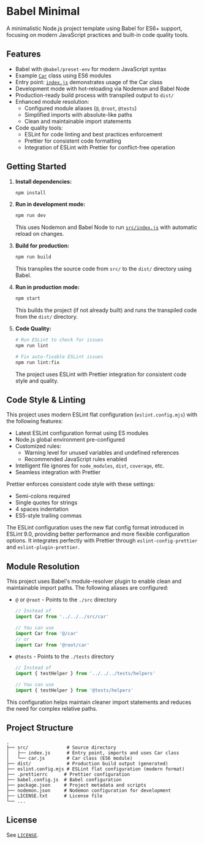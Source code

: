 
# Babel Minimal

A minimalistic Node.js project template using Babel for ES6+ support, focusing on modern JavaScript practices and built-in code quality tools.

## Features

- Babel with `@babel/preset-env` for modern JavaScript syntax
- Example [`Car`](src/car.js) class using ES6 modules
- Entry point: [`index.js`](src/index.js) demonstrates usage of the Car class
- Development mode with hot-reloading via Nodemon and Babel Node
- Production-ready build process with transpiled output to `dist/`
- Enhanced module resolution:
  - Configured module aliases (`@`, `@root`, `@tests`)
  - Simplified imports with absolute-like paths
  - Clean and maintainable import statements
- Code quality tools:
  - ESLint for code linting and best practices enforcement
  - Prettier for consistent code formatting
  - Integration of ESLint with Prettier for conflict-free operation

## Getting Started

1. **Install dependencies:**
   ```sh
   npm install
   ```

2. **Run in development mode:**
   ```sh
   npm run dev
   ```
   This uses Nodemon and Babel Node to run [`src/index.js`](src/index.js) with automatic reload on changes.

3. **Build for production:**
   ```sh
   npm run build
   ```
   This transpiles the source code from `src/` to the `dist/` directory using Babel.

4. **Run in production mode:**
   ```sh
   npm start
   ```
   This builds the project (if not already built) and runs the transpiled code from the `dist/` directory.

5. **Code Quality:**
   ```sh
   # Run ESLint to check for issues
   npm run lint

   # Fix auto-fixable ESLint issues
   npm run lint:fix
   ```
   The project uses ESLint with Prettier integration for consistent code style and quality.

## Code Style & Linting

This project uses modern ESLint flat configuration (`eslint.config.mjs`) with the following features:
- Latest ESLint configuration format using ES modules
- Node.js global environment pre-configured
- Customized rules:
  - Warning level for unused variables and undefined references
  - Recommended JavaScript rules enabled
- Intelligent file ignores for `node_modules`, `dist`, `coverage`, etc.
- Seamless integration with Prettier

Prettier enforces consistent code style with these settings:
- Semi-colons required
- Single quotes for strings
- 4 spaces indentation
- ES5-style trailing commas

The ESLint configuration uses the new flat config format introduced in ESLint 9.0, providing better performance and more flexible configuration options. It integrates perfectly with Prettier through `eslint-config-prettier` and `eslint-plugin-prettier`.

## Module Resolution

This project uses Babel's module-resolver plugin to enable clean and maintainable import paths. The following aliases are configured:

- `@` or `@root` - Points to the `./src` directory
  ```javascript
  // Instead of
  import Car from '../../../src/car'

  // You can use
  import Car from '@/car'
  // or
  import Car from '@root/car'
  ```
- `@tests` - Points to the `./tests` directory
  ```javascript
  // Instead of
  import { testHelper } from '../../../tests/helpers'

  // You can use
  import { testHelper } from '@tests/helpers'
  ```

This configuration helps maintain cleaner import statements and reduces the need for complex relative paths.

## Project Structure

```
.
├── src/              # Source directory
│   ├── index.js      # Entry point, imports and uses Car class
│   └── car.js        # Car class (ES6 module)
├── dist/             # Production build output (generated)
├── eslint.config.mjs # ESLint flat configuration (modern format)
├── .prettierrc      # Prettier configuration
├── babel.config.js  # Babel configuration
├── package.json     # Project metadata and scripts
├── nodemon.json     # Nodemon configuration for development
├── LICENSE.txt      # License file
└── ...
```

## License

See [`LICENSE`](LICENSE).

